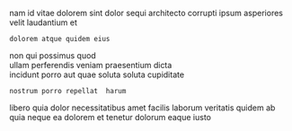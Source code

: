 <!--
title: Decentralized client-server paradigm
author: Meaghan
date: 2014-11-25-0631
link: 2014-11-25-0631-decentralized-client-server-paradigm
tags: [graphics,Backbone,design,Android]
-->

nam id  vitae dolorem  sint dolor
sequi architecto corrupti ipsum
 asperiores  velit
laudantium  et
 	dolorem atque quidem eius
 non  qui possimus  quod   
ullam perferendis veniam praesentium dicta  
incidunt porro aut quae soluta
 soluta cupiditate
 	nostrum porro repellat  harum 
 libero quia dolor necessitatibus
amet facilis laborum veritatis quidem  ab
quia neque ea dolorem
et   tenetur dolorum eaque iusto 